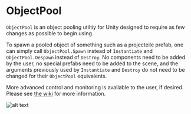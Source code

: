 # ObjectPool

`ObjectPool` is an object pooling utiltiy for Unity designed to require as few changes as possible to begin using.

To spawn a pooled object of something such as a projecteile prefab, one can simply call `ObjectPool.Spawn` instead of `Instantiate` and `ObjectPool.Despawn` instead of `Destroy`. No components need to be added by the user, no special prefabs need to be added to the scene, and the arguments previously used by `Instantiate` and `Destroy` do not need to be changed for their `ObjectPool` equivalents.

More advanced control and monitoring is available to the user, if desired. Please see [the wiki](https://github.com/cablay/ObjectPool/wiki/ObjectPool) for more information.

![alt text](https://user-images.githubusercontent.com/4086232/27717618-40afe232-5cfb-11e7-8045-f92a9ee3a50d.gif)
